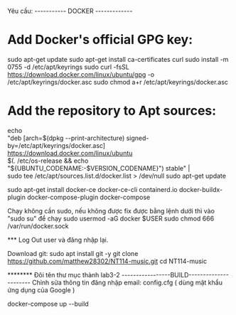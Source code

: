 Yêu cầu: 
----------- DOCKER -------------
# Add Docker's official GPG key:
sudo apt-get update
sudo apt-get install ca-certificates curl
sudo install -m 0755 -d /etc/apt/keyrings
sudo curl -fsSL https://download.docker.com/linux/ubuntu/gpg -o /etc/apt/keyrings/docker.asc
sudo chmod a+r /etc/apt/keyrings/docker.asc

# Add the repository to Apt sources:
echo \
  "deb [arch=$(dpkg --print-architecture) signed-by=/etc/apt/keyrings/docker.asc] https://download.docker.com/linux/ubuntu \
  $(. /etc/os-release && echo "${UBUNTU_CODENAME:-$VERSION_CODENAME}") stable" | \
  sudo tee /etc/apt/sources.list.d/docker.list > /dev/null
sudo apt-get update

sudo apt-get install docker-ce docker-ce-cli containerd.io docker-buildx-plugin docker-compose-plugin docker-compose

Chạy không cần sudo, nếu không được fix được bằng lệnh dưới thì vào "sudo su" để chạy
sudo usermod -aG docker $USER
sudo chmod 666 /var/run/docker.sock

*** Log Out user và đăng nhập lại.

Download git:
sudo apt install git -y
git clone https://github.com/matthew28302/NT114-music.git
cd NT114-music

******** Đôi tên thư mục thành lab3-2
-----------------BUILD----------------------
Chỉnh sửa thông tin đăng nhập email: config.cfg ( dùng mật khẩu ứng dụng của Google )

docker-compose up --build
